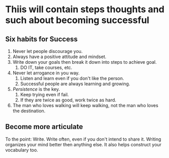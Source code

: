 # Thiis will contain steps thoughts and such about becoming successful

## Six habits for Success

1. Never let people discourage you.
2. Always have a positive attitude and mindset.
3. Write down your goals then break it down into steps to achieve goal.
   1. DO IT, take courses, etc.
4. Never let arrogance in you way.
   1. Listen and learn even if you don't like the person.
   2. Successful people are always learning and growing.
5. *Persistence* is the key.
   1. Keep trying even if fail.
   2. If they are twice as good, work twice as hard.
6. The man who loves walking will keep walking, not the man who loves the destination.

## Become more articulate

To the point: Write.  Write often, even if you don't intend to share it.  Writing organizes your mind better then anything else.  It also helps construct your vocabulary too.
